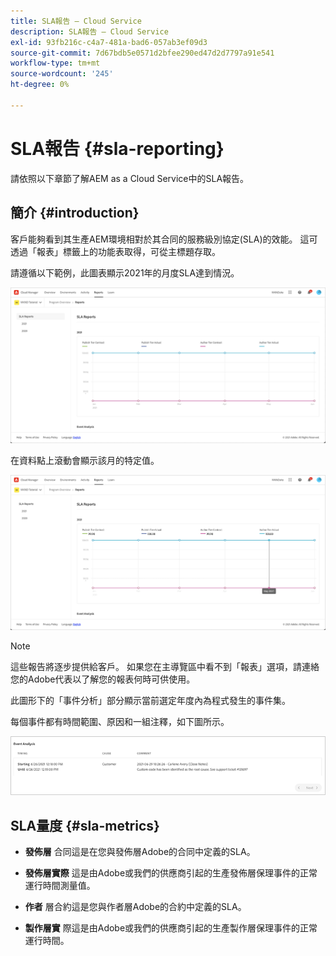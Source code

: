 ```yaml
---
title: SLA報告 — Cloud Service
description: SLA報告 — Cloud Service
exl-id: 93fb216c-c4a7-481a-bad6-057ab3ef09d3
source-git-commit: 7d67bdb5e0571d2bfee290ed47d2d7797a91e541
workflow-type: tm+mt
source-wordcount: '245'
ht-degree: 0%

---
```


# SLA報告 {#sla-reporting}

請依照以下章節了解AEM as a Cloud Service中的SLA報告。

## 簡介 {#introduction}

客戶能夠看到其生產AEM環境相對於其合同的服務級別協定(SLA)的效能。 這可透過「報表」標籤上的功能表取得，可從主標題存取。

請遵循以下範例，此圖表顯示2021年的月度SLA達到情況。

![](assets/sla-reporting-1.png)


在資料點上滾動會顯示該月的特定值。

![](assets/sla-reporting-b.png)

>[!NOTE]
>這些報告將逐步提供給客戶。 如果您在主導覽區中看不到「報表」選項，請連絡您的Adobe代表以了解您的報表何時可供使用。

此圖形下的「事件分析」部分顯示當前選定年度內為程式發生的事件集。

每個事件都有時間範圍、原因和一組注釋，如下圖所示。

![](assets/sla-reporting-c.png)


## SLA量度 {#sla-metrics}

* **發佈層**
合同這是在您與發佈層Adobe的合同中定義的SLA。

* **發佈層實際**
這是由Adobe或我們的供應商引起的生產發佈層保理事件的正常運行時間測量值。

* **作者**
層合約這是您與作者層Adobe的合約中定義的SLA。

* **製作層實**
際這是由Adobe或我們的供應商引起的生產製作層保理事件的正常運行時間。


